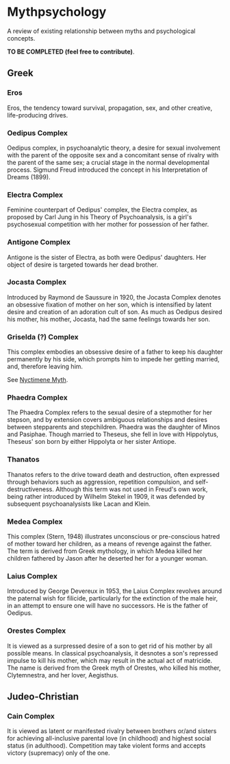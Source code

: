 # Mythpsychology
A review of existing relationship between myths and psychological concepts. 

**TO BE COMPLETED (feel free to contribute)**.

## Greek

### Eros

Eros, the tendency toward survival, propagation, sex, and other creative, life-producing drives.

### Oedipus Complex

Oedipus complex, in psychoanalytic theory, a desire for sexual involvement with the parent of the opposite sex and a concomitant sense of rivalry with the parent of the same sex; a crucial stage in the normal developmental process. Sigmund Freud introduced the concept in his Interpretation of Dreams (1899).

### Electra Complex

Feminine counterpart of Oedipus' complex, the Electra complex, as proposed by Carl Jung in his Theory of Psychoanalysis, is a girl's psychosexual competition with her mother for possession of her father.

### Antigone Complex

Antigone is the sister of Electra, as both were Oedipus' daughters. Her object of desire is targeted towards her dead brother.

### Jocasta Complex

Introduced by Raymond de Saussure in 1920, the Jocasta Complex denotes an obsessive fixation of mother on her son, which is intensified by latent desire and creation of an adoration cult of son. As much as Oedipus desired his mother, his mother, Jocasta, had the same feelings towards her son.

### Griselda (?) Complex

This complex embodies an obsessive desire of a father to keep his daughter permanently by his side, which prompts him to impede her getting married, and, therefore leaving him.

See [Nyctimene Myth](https://en.wikipedia.org/wiki/Nyctimene_(mythology)).

### Phaedra Complex

The Phaedra Complex  refers to the sexual desire of a stepmother for her stepson, and by extension covers ambiguous relationships and desires between stepparents and stepchildren. Phaedra was the daughter of Minos and Pasiphae. Though married to Theseus, she fell in love with Hippolytus, Theseus' son born by either Hippolyta or her sister Antiope.

### Thanatos

Thanatos refers to the drive toward death and destruction, often expressed through behaviors such as aggression, repetition compulsion, and self-destructiveness. Although this term was not used in Freud's own work, being rather introduced by Wilhelm Stekel in 1909, it was defended by subsequent psychoanalysists like Lacan and Klein.

### Medea Complex

This complex (Stern, 1948) illustrates unconscious or pre-conscious hatred of mother toward her children, as a means of revenge against the father. The term is derived from Greek mythology, in which Medea killed her children fathered by Jason after he deserted her for a younger woman.

### Laius Complex

Introduced by George Devereux in 1953, the Laius Complex revolves around the paternal wish for filicide, particularly for the extinction of the male heir, in an attempt to ensure one will have no successors. He is the father of Oedipus. 

### Orestes Complex

It is viewed as a surpressed desire of a son to get rid of his mother by all possible means. In classical psychoanalysis, it desnotes a son's repressed impulse to kill his mother, which may result in the actual act of matricide. The name is derived from the Greek myth of Orestes, who killed his mother, Clytemnestra, and her lover, Aegisthus.

## Judeo-Christian

### Cain Complex 

It is viewed as latent or manifested rivalry between brothers or/and sisters for achieving all-inclusive parental love (in childhood) and highest social status (in adulthood). Competition may take violent forms and accepts victory (supremacy) only of the one.
